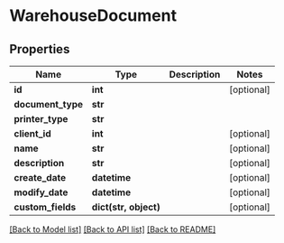 # WarehouseDocument

## Properties
Name | Type | Description | Notes
------------ | ------------- | ------------- | -------------
**id** | **int** |  | [optional] 
**document_type** | **str** |  | 
**printer_type** | **str** |  | 
**client_id** | **int** |  | [optional] 
**name** | **str** |  | [optional] 
**description** | **str** |  | [optional] 
**create_date** | **datetime** |  | [optional] 
**modify_date** | **datetime** |  | [optional] 
**custom_fields** | **dict(str, object)** |  | [optional] 

[[Back to Model list]](../README.md#documentation-for-models) [[Back to API list]](../README.md#documentation-for-api-endpoints) [[Back to README]](../README.md)



